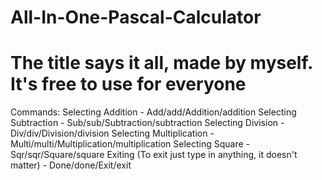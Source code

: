 # All-In-One-Pascal-Calculator
# The title says it all, made by myself. It's free to use for everyone

Commands:
				Selecting Addition - Add/add/Addition/addition
				Selecting Subtraction - Sub/sub/Subtraction/subtraction
				Selecting Division - Div/div/Division/division
				Selecting Multiplication - Multi/multi/Multiplication/multiplication
				Selecting Square - Sqr/sqr/Square/square
				Exiting (To exit just type in anything, it doesn't matter) - Done/done/Exit/exit
